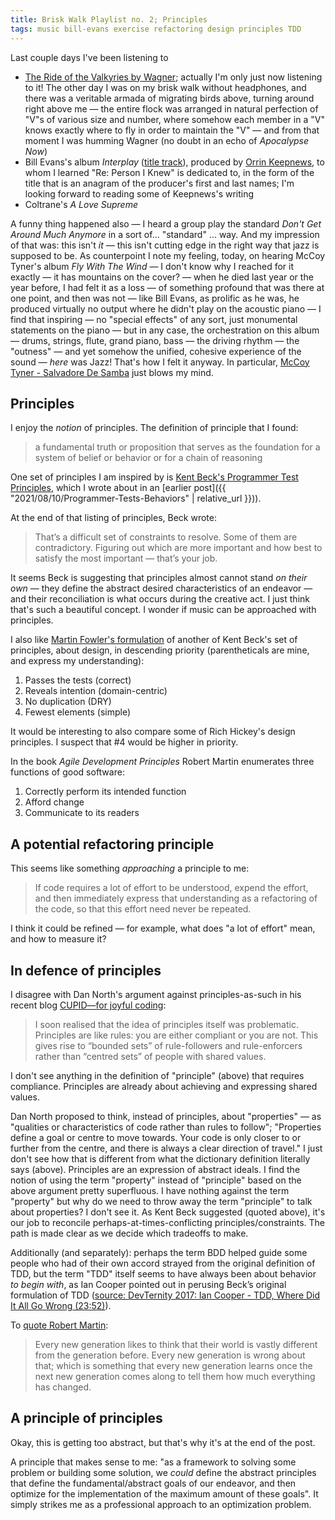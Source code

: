 ```yaml
---
title: Brisk Walk Playlist no. 2; Principles
tags: music bill-evans exercise refactoring design principles TDD
---
```


Last couple days I've been listening to

- [The Ride of the Valkyries by Wagner](https://www.youtube.com/watch?v=OlQ6P6MxZ0k); actually I'm only just now listening to it! The other day I was on my brisk walk without headphones, and there was a veritable armada of migrating birds above, turning around right above me — the entire flock was arranged in natural perfection of "V"s of various size and number, where somehow each member in a "V" knows exactly where to fly in order to maintain the "V" — and from that moment I was humming Wagner (no doubt in an echo of _Apocalypse Now_)
- Bill Evans's album _Interplay_ ([title track](https://www.youtube.com/watch?v=wFrJxNICfcg)), produced by [Orrin Keepnews](https://en.wikipedia.org/wiki/Orrin_Keepnews), to whom I learned "Re: Person I Knew" is dedicated to, in the form of the title that is an anagram of the producer's first and last names; I'm looking forward to reading some of Keepnews's writing
- Coltrane's _A Love Supreme_

A funny thing happened also — I heard a group play the standard _Don't Get Around Much Anymore_ in a sort of... "standard" ... way. And my impression of that was: this isn't _it_ — this isn't cutting edge in the right way that jazz is supposed to be. As counterpoint I note my feeling, today, on hearing McCoy Tyner's album _Fly With The Wind_ — I don't know why I reached for it exactly — it has mountains on the cover? — when he died last year or the year before, I had felt it as a loss — of something profound that was there at one point, and then was not — like Bill Evans, as prolific as he was, he produced virtually no output where he didn't play on the acoustic piano — I find that inspiring — no "special effects" of any sort, just monumental statements on the piano — but in any case, the orchestration on this album — drums, strings, flute, grand piano, bass — the driving rhythm — the "outness" — and yet somehow the unified, cohesive experience of the sound — _here_ was Jazz! That's how I felt it anyway. In particular, [McCoy Tyner - Salvadore De Samba](https://www.youtube.com/watch?v=0vBiWKIyseY) just blows my mind.

## Principles

I enjoy the _notion_ of principles. The definition of principle that I found:

> a fundamental truth or proposition that serves as the foundation for a system of belief or behavior or for a chain of reasoning

One set of principles I am inspired by is [Kent Beck's Programmer Test Principles](https://medium.com/@kentbeck_7670/programmer-test-principles-d01c064d7934), which I wrote about in an [earlier post]({{ "2021/08/10/Programmer-Tests-Behaviors" | relative_url }})).

At the end of that listing of principles, Beck wrote:

> That’s a difficult set of constraints to resolve. Some of them are contradictory. Figuring out which are more important and how best to satisfy the most important — that’s your job.

It seems Beck is suggesting that principles almost cannot stand _on their own_ — they define the abstract desired characteristics of an endeavor — and their reconciliation is what occurs during the creative act. I just think that's such a beautiful concept. I wonder if music can be approached with principles.

I also like [Martin Fowler's formulation](https://martinfowler.com/bliki/BeckDesignRules.html) of another of Kent Beck's set of principles, about design, in descending priority (parentheticals are mine, and express my understanding):

1. Passes the tests (correct)
2. Reveals intention (domain-centric)
3. No duplication (DRY)
4. Fewest elements (simple)

It would be interesting to also compare some of Rich Hickey's design principles. I suspect that #4 would be higher in priority.

In the book _Agile Development Principles_ Robert Martin enumerates three functions of good software:

1. Correctly perform its intended function
2. Afford change
3. Communicate to its readers

## A potential refactoring principle

This seems like something _approaching_ a principle to me:

> If code requires a lot of effort to be understood, expend the effort, and then immediately express that understanding as a refactoring of the code, so that this effort need never be repeated.

I think it could be refined — for example, what does "a lot of effort" mean, and how to measure it?

## In defence of principles

I disagree with Dan North's argument against principles-as-such in his recent blog [CUPID—for joyful coding](https://dannorth.net/2022/02/10/cupid-for-joyful-coding/):

> I soon realised that the idea of principles itself was problematic. Principles are like rules: you are either compliant or you are not. This gives rise to “bounded sets” of rule-followers and rule-enforcers rather than “centred sets” of people with shared values.

I don't see anything in the definition of "principle" (above) that requires compliance. Principles are already about achieving and expressing shared values.

Dan North proposed to think, instead of principles, about "properties" — as "qualities or characteristics of code rather than rules to follow"; "Properties define a goal or centre to move towards. Your code is only closer to or further from the centre, and there is always a clear direction of travel." I just don't see how that is different from what the dictionary definition literally says (above). Principles are an expression of abstract ideals. I find the notion of using the term "property" instead of "principle" based on the above argument pretty superfluous. I have nothing against the term "property" but why do we need to throw away the term "principle" to talk about properties? I don't see it. As Kent Beck suggested (quoted above), it's our job to reconcile perhaps-at-times-conflicting principles/constraints. The path is made clear as we decide which tradeoffs to make.

Additionally (and separately): perhaps the term BDD helped guide some people who had of their own accord strayed from the original definition of TDD, but the term "TDD" itself seems to have always been about behavior _to begin with_, as Ian Cooper pointed out in perusing Beck’s original formulation of TDD ([source: DevTernity 2017: Ian Cooper - TDD, Where Did It All Go Wrong (23:52)](https://www.youtube.com/watch?v=EZ05e7EMOLM&t=1432s)).

To [quote Robert Martin](https://blog.cleancoder.com/uncle-bob/2020/10/18/Solid-Relevance.html):

> Every new generation likes to think that their world is vastly different from the generation before. Every new generation is wrong about that; which is something that every new generation learns once the next new generation comes along to tell them how much everything has changed. <grin>

## A principle of principles

Okay, this is getting too abstract, but that's why it's at the end of the post.

A principle that makes sense to me: "as a framework to solving some problem or building some solution, we _could_ define the abstract principles that define the fundamental/abstract goals of our endeavor, and then optimize for the implementation of the maximum amount of these goals". It simply strikes me as a professional approach to an optimization problem.
